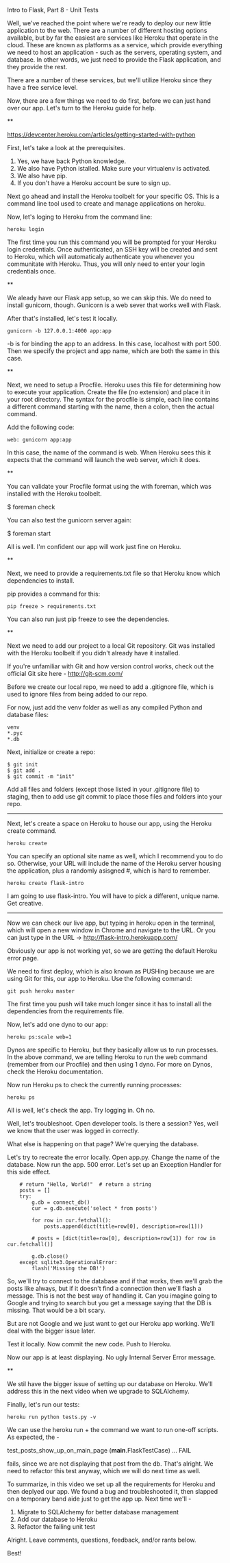 
Intro to Flask, Part 8 - Unit Tests

Well, we've reached the point where we're ready to deploy our new little application to the web. There are a number of different hosting options available, but by far the easiest are services like Heroku that operate in the cloud. These are known as platforms as a service, which provide everything we need to host an application - such as the servers, operating system, and database. In other words, we just need to provide the Flask application, and they provide the rest.

There are a number of these services, but we'll utilize Heroku since they have a free service level.

Now, there are a few things we need to do first, before we can just hand over our app. Let's turn to the Heroku guide for help.

**

https://devcenter.heroku.com/articles/getting-started-with-python

First, let's take a look at the prerequisites.

1. Yes, we have back Python knowledge.
2. We also have Python istalled. Make sure your virtualenv is activated.
3. We also have pip.
4. If you don't have a Heroku account be sure to sign up.

Next go ahead and install the Heroku toolbelt for your specific OS. This is a command line tool used to create and manage applications on heroku.

Now, let's loging to Heroku from the command line:

```
heroku login
```

The first time you run this command you will be prompted for your Heroku login credentials. Once authenticated, an SSH key will be created and sent to Heroku, which will automaticaly authenticate you whenever you communitate with Heroku. Thus, you will only need to enter your login credentials once.

**

We aleady have our Flask app setup, so we can skip this. We do need to install gunicorn, though. Gunicorn is a web sever that works well with Flask.

After that's installed, let's test it locally.

```
gunicorn -b 127.0.0.1:4000 app:app
```

-b is for binding the app to an address. In this case, localhost with port 500. Then we specify the project and app name, which are both the same in this case.

**

Next, we need to setup a Procfile. Heroku uses this file for determining how to execute your application. Create the file (no extension) and place it in your root directory. The syntax for the procfile is simple, each line contains a different command starting with the name, then a colon, then the actual command.

Add the following code:

```
web: gunicorn app:app
```

In this case, the name of the command is web. When Heroku sees this it expects that the command will launch the web server, which it does.

**

You can validate your Procfile format using the with foreman, which was installed with the Heroku toolbelt.

$ foreman check

You can also test the gunicorn server again:

$ foreman start

All is well. I'm confident our app will work just fine on Heroku.

**

Next, we need to provide a requirements.txt file so that Heroku know which dependencies to install.

pip provides a command for this:

```
pip freeze > requirements.txt
```

You can also run just pip freeze to see the dependencies.

**

Next we need to add our project to a local Git repository. Git was installed with the Heroku toolbelt if you didn't already have it installed.

If you're unfamiliar with Git and how version control works, check out the official Git site here - http://git-scm.com/

Before we create our local repo, we need to add a .gitignore file, which is used to ignore files from being added to our repo.

For now, just add the venv folder as well as any compiled Python and database files:

```
venv
*.pyc
*.db
```

Next, initialize or create a repo:

```
$ git init
$ git add .
$ git commit -m "init"
```

Add all files and folders (except those listed in your .gitignore file) to staging, then to add use git commit to place those files and folders into your repo.

***

Next, let's create a space on Heroku to house our app, using the Heroku create command.

```
heroku create
```

You can specify an optional site name as well, which I recommend you to do so. Otherwise, your URL will include the name of the Heroku server housing the application, plus a randomly asisgned #, which is hard to remember.

```
heroku create flask-intro
```

I am going to use flask-intro. You will have to pick a different, unique name. Get creative.

***

Now we can check our live app, but typing in heroku open in the terminal, which will open a new window in Chrome and navigate to the URL. Or you can just type in the URL -> http://flask-intro.herokuapp.com/

Obviously our app is not working yet, so we are getting the default Heroku error page.

We need to first deploy, which is also known as PUSHing because we are using Git for this, our app to Heroku. Use the following command:

```
git push heroku master
```

The first time you push will take much longer since it has to install all the dependencies from the requirements file.

Now, let's add one dyno to our app:

```
heroku ps:scale web=1
```

Dynos are specific to Heroku, but they basically allow us to run processes. In the above command, we are telling Heroku to run the web command (remember from our Procfile) and then using 1 dyno. For more on Dynos, check the Heroku documentation.

Now run Heroku ps to check the currently running processes:

```
heroku ps
```

All is well, let's check the app. Try logging in. Oh no.

Well, let's troubleshoot. Open developer tools. Is there a session? Yes, well we know that the user was logged in correctly.

What else is happening on that page? We're querying the database.

Let's try to recreate the error locally. Open app.py. Change the name of the database. Now run the app. 500 error. Let's set up an Exception Handler for this side effect.

```
    # return "Hello, World!"  # return a string
    posts = []
    try:
        g.db = connect_db()
        cur = g.db.execute('select * from posts')

        for row in cur.fetchall():
            posts.append(dict(title=row[0], description=row[1]))

        # posts = [dict(title=row[0], description=row[1]) for row in cur.fetchall()]

        g.db.close()
    except sqlite3.OperationalError:
        flash('Missing the DB!')
```

So, we'll try to connect to the database and if that works, then we'll grab the posts like always, but if it doesn't find a connection then we'll flash a message. This is not the best way of handling it. Can you imagine going to Google and trying to search but you get a message saying that the DB is missing. That would be a bit scary.

But are not Google and we just want to get our Heroku app working. We'll deal with the bigger issue later.

Test it locally. Now commit the new code. Push to Heroku.

Now our app is at least displaying. No ugly Internal Server Error message.

**

We stil have the bigger issue of setting up our database on Heroku. We'll address this in the next video when we upgrade to SQLAlchemy.

Finally, let's run our tests:

```
heroku run python tests.py -v
```

We can use the heroku run + the command we want to run one-off scripts. As expected, the -

test_posts_show_up_on_main_page (__main__.FlaskTestCase) ... FAIL

fails, since we are not displaying that post from the db. That's alright. We need to refactor this test anyway, which we will do next time as well.

To summarize, in this video we set up all the requirements for Heroku and then deplyed our app. We found a bug and troubleshooted it, then slapped on a temporary band aide just to get the app up. Next time we'll -

1. Migrate to SQLAlchemy for better database management
2. Add our database to Heroku
3. Refactor the failing unit test

Alright. Leave comments, questions, feedback, and/or rants below.

Best!





